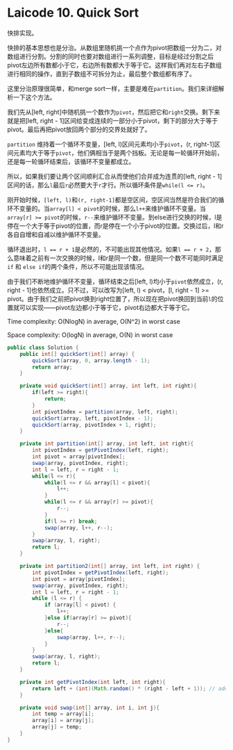 # Laicode 10. Quick Sort

快排实现。

快排的基本思想也是分治。从数组里随机挑一个点作为pivot把数组一分为二，对数组进行分割。分割的同时也要对数组进行一系列调整，目标是经过分割之后pivot左边所有数都小于它，右边所有数都大于等于它。这样我们再对左右子数组进行相同的操作，直到子数组不可拆分为止，最后整个数组都有序了。

这里分治原理很简单，和merge sort一样，主要是难在`partition`。我们来详细解析一下这个方法。

我们先从[left, right]中随机挑一个数作为`pivot`，然后把它和`right`交换。剩下来就是把[left, right - 1]区间给变成连续的一部分小于pivot，剩下的部分大于等于pivot。最后再把pivot放回两个部分的交界处就好了。

`partition` 维持着一个循环不变量，[left, l)区间元素均小于`pivot`，(r, right-1]区间元素均大于等于`pivot`，他们俩相当于是两个挡板。无论是每一轮循环开始前，还是每一轮循环结束后，该循环不变量都成立。

所以，如果我们要让两个区间顺利汇合从而使他们合并成为连贯的[left, right - 1]区间的话，那么`l`最后`r`必然要大于`r`才行。所以循环条件是`while(l <= r)`。

刚开始时候，`[left, l)`和`(r, right-1]`都是空区间，空区间当然是符合我们的循环不变量的。当`array[l] < pivot`的时候，那么`l++`来维护循环不变量。当`array[r] >= pivot`的时候，`r--`来维护循环不变量。到else进行交换的时候，l是停在一个大于等于pivot的位置，而r是停在一个小于pivot的位置。交换过后，l和r各自自增和自减以维护循环不变量。

循环退出时，`l == r + 1`是必然的，不可能出现其他情况。如果`l == r + 2`，那么意味着之前有一次交换的时候，l和r是同一个数，但是同一个数不可能同时满足`if` 和 `else if`的两个条件，所以不可能出现该情况。

由于我们不断地维护循环不变量，循环结束之后[left, l)均小于`pivot`依然成立，(r, right - 1]也依然成立。只不过，可以改写为[left, l) < pivot，[l, right - 1] >= pivot。由于我们之前把pivot换到right位置了，所以现在把pivot换回到当前`l`的位置就可以实现——pivot左边都小于等于它，pivot右边都大于等于它。

Time complexity: O(NlogN) in average, O(N^2) in worst case

Space complexity: O(logN) in average, O(N) in worst case

```java
public class Solution {
    public int[] quickSort(int[] array) {
        quickSort(array, 0, array.length - 1);
        return array;
    }

    private void quickSort(int[] array, int left, int right){
        if(left >= right){
            return;
        }
        int pivotIndex = partition(array, left, right);
        quickSort(array, left, pivotIndex - 1);
        quickSort(array, pivotIndex + 1, right);
    }

    private int partition(int[] array, int left, int right){
        int pivotIndex = getPivotIndex(left, right);
        int pivot = array[pivotIndex];
        swap(array, pivotIndex, right);
        int l = left, r = right - 1;
        while(l <= r){
            while(l <= r && array[l] < pivot){
                l++;
            }
            while(l <= r && array[r] >= pivot){
                r--;
            }
            if(l >= r) break;
            swap(array, l++, r--);
        }
        swap(array, l, right);
        return l;
    }

    private int partition2(int[] array, int left, int right) {
        int pivotIndex = getPivotIndex(left, right);
        int pivot = array[pivotIndex];
        swap(array, pivotIndex, right);
        int l = left, r = right - 1;
        while (l <= r) {
            if (array[l] < pivot) {
                l++;
            }else if(array[r] >= pivot){
                r--;
            }else{
                swap(array, l++, r--);
            }
        }
        swap(array, l, right);
        return l;
    }

    private int getPivotIndex(int left, int right){
        return left + (int)(Math.random() * (right - left + 1)); // add 1 because random() returns [0, 1)
    }

    private void swap(int[] array, int i, int j){
        int temp = array[i];
        array[i] = array[j];
        array[j] = temp;
    }
}
```